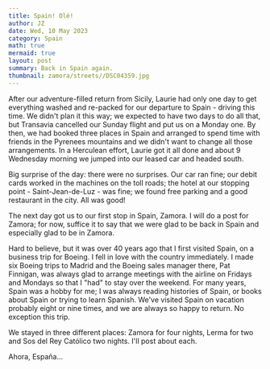 ```yaml
---
title: Spain! Olé!
author: JZ
date: Wed, 10 May 2023
category: Spain
math: true
mermaid: true
layout: post
summary: Back in Spain again.
thumbnail: zamora/streets//DSC04359.jpg
---
```

After our adventure-filled return from Sicily, Laurie had only one day to get everything washed and re-packed for our departure to Spain - driving this time. We didn't plan it this way; we expected to have two days to do all that, but Transavia cancelled our Sunday flight and put us on a Monday one. By then, we had booked three places in Spain and arranged to spend time with friends in the Pyrenees mountains and we didn't want to change all those arrangements. In a Herculean effort, Laurie got it all done and about 9 Wednesday morning we jumped into our leased car and headed south.

Big surprise of the day: there were no surprises. Our car ran fine; our debit cards worked in the machines on the toll roads; the hotel at our stopping point - Saint-Jean-de-Luz - was fine; we found free parking and a good restaurant in the city. All was good!

The next day got us to our first stop in Spain, Zamora. I will do a post for Zamora; for now, suffice it to say that we were glad to be back in Spain and especially glad to be in  Zamora.

Hard to believe, but it was over 40 years ago that I first visited Spain, on a business trip for Boeing. I fell in love with the country immediately. I made six Boeing trips to Madrid and the Boeing sales manager there, Pat Finnigan, was always glad to arrange meetings with the airline on Fridays and Mondays so that I "had" to stay over the weekend. For many years, Spain was a hobby for me; I was always reading histories of Spain, or books about Spain or trying to learn Spanish. We've visited Spain on vacation probably eight or nine times, and we are always so happy to return. No exception this trip.

We stayed in three different places: Zamora for four nights, Lerma for two and Sos del Rey Católico two nights. I'll post about each.

Ahora, España...